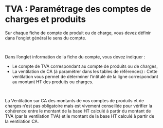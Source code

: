 # TVA : Paramétrage des comptes de charges et produits



Sur chaque fiche de compte de produit ou de charge, vous devez définir 
 dans l’onglet général le sens du compte.


 


Dans l’onglet information de la fiche du compte, vous devez indiquer 
 :


* Le compte de TVA 
 correspondant au compte de produits ou de charges,
* La ventilation 
 de CA (à paramétrer dans les tables de références) : Cette ventilation 
 vous permet de déterminer l’intitulé de la ligne correspondant au 
 montant HT des produits ou charges.


 


La Ventilation sur CA des montants de vos comptes de produits et de 
 charges n’est pas obligatoire mais est vivement conseillée pour vérifier 
 la cohérence entre le montant de la base HT calculé à partir du montant 
 de TVA (par la ventilation TVA) et le montant de la base HT calculé à 
 partir de la ventilation CA.


